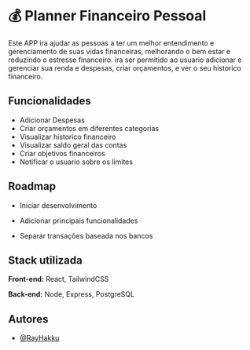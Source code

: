 # :moneybag: Planner Financeiro Pessoal

Este APP ira ajudar as pessoas a ter um melhor entendimento e gerenciamento de suas vidas financeiras, melhorando o bem estar e reduzindo o estresse financeiro.
ira ser permitido ao usuario adicionar e gerenciar sua renda e despesas, criar orçamentos, e ver o seu historico financeiro.

## Funcionalidades

- Adicionar Despesas
- Criar orçamentos em diferentes categorias
- Visualizar historico financeiro
- Visualizar saldo geral das contas
- Criar objetivos financeiros
- Notificar o usuario sobre os limites

## Roadmap

- Iniciar desenvolvimento

- Adicionar principais funcionalidades

- Separar transações baseada nos bancos

## Stack utilizada

**Front-end:** React, TailwindCSS

**Back-end:** Node, Express, PostgreSQL

## Autores

- [@RayHakku](https://github.com/RayHakku)
